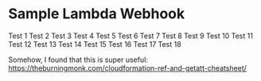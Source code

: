 # Sample Lambda Webhook

Test 1
Test 2
Test 3
Test 4
Test 5
Test 6
Test 7
Test 8
Test 9
Test 10
Test 11
Test 12
Test 13
Test 14
Test 15
Test 16
Test 17
Test 18

Somehow, I found that this is super useful:
https://theburningmonk.com/cloudformation-ref-and-getatt-cheatsheet/
